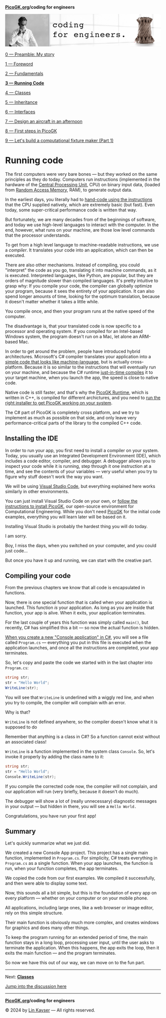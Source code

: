 **[PicoGK.org](https://picogk.org)/coding for engineers**

![Coding for Engineers](assets/CodingforEngineers.jpg)

[0 — Preamble: My story](README.md)

[1 — Foreword](1-foreword.md)

[2 — Fundamentals](2-fundamentals.md)

[**3 — Running Code**](3-running-code.md)

[4 — Classes](4-classes.md)

[5 — Inheritance](5-inheritance.md)

[6 — Interfaces](6-interfaces.md)

[7 — Design an aircraft in an afternoon](7-design-an-aircraft-in-an-afternoon.md)

[8 — First steps in PicoGK](8-first-steps-in-picogk.md)

[9 — Let's build a computational fixture maker (Part 1)](9-computational-fixture-maker.md)

# Running code

The first computers were very bare bones — but they worked on the same principles as they do today. Computers run instructions (implemented in the hardware of the [Central Processing Unit](https://en.wikipedia.org/wiki/Central_processing_unit), CPU) on binary input data, (loaded from [Random Access Memory](https://en.wikipedia.org/wiki/Random-access_memory), RAM), to generate output data.

In the earliest days, you literally had to [hand-code using the instructions](https://en.wikipedia.org/wiki/Assembly_language) that the CPU supplied natively, which are extremely basic (but fast). Even today, some super-critical performance code is written that way.

But fortunately, we are many decades from of the beginnings of software, and today we use high-level languages to interact with the computer. In the end, however, what runs on your machine, are those low level commands that the processor understands.

To get from a high level language to machine-readable instructions, we use a *compiler*. It translates your code into an application, which can then be executed.

There are also other mechanisms. Instead of compiling, you could "interpret" the code as you go, translating it into machine commands, as it is executed. Interpreted languages, like Python, are popular, but they are orders of magnitude slower than compiled languages. It's pretty intuitive to grasp why: If you compile your code, the compiler can globally optimize your program, because it sees the entirety of your application. It can also spend longer amounts of time, looking for the optimum translation, because it doesn't matter whether it takes a little while. 

You compile once, and then your program runs at the native speed of the computer.

The disadvantage is, that your translated code is now specific to a processor and operating system. If you compiled for an Intel-based Windows system, the program doesn't run on a Mac, let alone an ARM-based Mac.

In order to get around the problem, people have introduced hybrid architectures. Microsoft's C# compiler translates your application into a [simple code that looks like machine-language](https://en.wikipedia.org/wiki/Bytecode), but is actually cross-platform. Because it is so similar to the instructions that will eventually run on your machine, and because the C# runtime [just-in-time compiles](https://en.wikipedia.org/wiki/Just-in-time_compilation) it to your target machine, when you launch the app, the speed is close to native code.

Native code is still faster, and that's why the [PicoGK Runtime](https://github.com/leap71/PicoGKRuntime), which is written in C++, is compiled for different archictures, and you need to [run the right installer to get PicoGK working on your system](https://github.com/leap71/PicoGK/releases).

The C# part of PicoGK is completely cross platform, and we try to implement as much as possible on that side, and only leave very performance-critical parts of the library to the compiled C++ code.

## Installing the IDE

In order to run your app, you first need to install a compiler on your system. Today, you usually use an Integrated Development Environment (IDE), which includes a code editor, compiler, and debugger. A debugger allows you to inspect your code while it is running, step through it one instruction at a time, and see the contents of your variables — very useful when you try to figure why stuff doesn't work the way you want.

We will be using [Visual Studio Code](https://code.visualstudio.com/), but everything explained here works similarly in other environments.

You can just install Visual Studio Code on your own, or [follow the instructions to install PicoGK](https://github.com/leap71/PicoGK/blob/main/Documentation), our open-source environment for Computational Engineering. While you don't need [PicoGK](https://picogk.org) for the initial code examples, everything you will learn later will be based on it.

Installing Visual Studio is probably the hardest thing you will do today. 

I am sorry.

Boy, I miss the days, when you switched on your computer, and you could just code...

But once you have it up and running, we can start with the creative part.

## Compiling your code

From the previous chapters we know that all code is encapsulated in functions. 

Now, there is one special function that is called when your application is launched. This function *is* your application. As long as you are inside that function, your app is alive. When it exits, your application terminates.

For the last couple of years this function was simply called `main()`, but recently, C# has simplified this a bit — so now the actual function is hidden.

[When you create a new "Console application" in C#](https://learn.microsoft.com/en-us/dotnet/core/tutorials/with-visual-studio-code), you will see a file called `Program.cs` — everything you put in this file is executed when the application launches, and once all the instructions are completed, your app terminates.

So, let's copy and paste the code we started with in the last chapter into `Program.cs`:

```c#
string str;
str = "Hello World";
WriteLine(str);
```

You will see that `WriteLine` is underlined with a wiggly red line, and when you try to compile, the compiler will complain with an error.

Why is that?

`WriteLine` is not defined anywhere, so the compiler doesn't know what it is supposed to do 

Remember that anything is a class in C#? So a function cannot exist without an associated class!

`WriteLine` is a function implemented in the system class `Console`. So, let's invoke it properly by adding the class name to it:

```c#
string str;
str = "Hello World";
Console.WriteLine(str);
```

If you compile the corrected code now, the compiler will not complain, and our application will run (very briefly, because it doesn't do much).

The debugger will show a lot of (really unnecessary) diagnostic messages in your output — but hidden in there, you will see a `Hello World.`

Congratulations, you have run your first app!

## Summary

Let's quickly summarize what we just did.

We created a new Console App project. This project has a single main function, implemented in `Program.cs`. For simplicity, C# treats everything in `Program.cs` as a single function. When your app launches, the function is run, when your function completes, the app terminates.

We copied the code from our first examples. We compiled it successfully, and then were able to display some text. 

Now, this sounds all a bit simple, but this is the foundation of every app on every platform — whether on your computer or on your mobile phone. 

All applications, including large ones, like a web browser or image editor, rely on this simple structure. 

Their main function is obviously much more complex, and creates windows for graphics and does many other things. 

To keep the program running for an extended period of time, the main function stays in a long loop, processing user input, until the user asks to terminate the application. When this happens, the app exits the loop, then it exits the main function — and the program terminates.

So now we have this out of our way, we can move on to the fun part.

-----

Next: [**Classes**](4-classes.md)

[Jump into the discussion here](https://github.com/leap71/PicoGK/discussions/categories/coding-for-computational-engineers)

------

**[PicoGK.org](https://picogk.org)/coding for engineers**

© 2024 by [Lin Kayser](https://www.linkedin.com/in/linkayser/) — All rights reserved.
